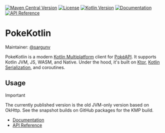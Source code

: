 [![Maven Central Version](https://img.shields.io/maven-central/v/dev.sargunv.pokekotlin/pokekotlin?label=Maven)](https://central.sonatype.com/namespace/dev.sargunv.pokekotlin)
[![License](https://img.shields.io/github/license/PokeAPI/pokekotlin?label=License)](https://github.com/PokeAPI/pokekotlin/blob/main/LICENSE)
[![Kotlin Version](https://img.shields.io/badge/dynamic/toml?url=https%3A%2F%2Fraw.githubusercontent.com%2FPokeAPI%2Fpokekotlin%2Frefs%2Fheads%2Fmain%2Fgradle%2Flibs.versions.toml&query=versions.gradle-kotlin&prefix=v&logo=kotlin&label=Kotlin)](./gradle/libs.versions.toml)
[![Documentation](https://img.shields.io/badge/Documentation-blue?logo=MaterialForMkDocs&logoColor=white)](https://pokeapi.github.io/pokekotlin/)
[![API Reference](https://img.shields.io/badge/API_Reference-blue?logo=Kotlin&logoColor=white)](https://pokeapi.github.io/pokekotlin/api/)

# PokeKotlin

Maintainer: [@sargunv](https://github.com/sargunv)

PokeKotlin is a modern [Kotlin Multiplatform] client for [PokéAPI]. It supports
Kotlin JVM, JS, WASM, and Native. Under the hood, it's built on [Ktor], [Kotlin
Serialization], and coroutines.

## Usage

> [!IMPORTANT]
>
> The currently published version is the old JVM-only version based on OkHttp.
> See the snapshot builds on GitHub packages for the KMP build.

- [Documentation]
- [API Reference]

[Kotlin Multiplatform]: https://kotlinlang.org/docs/multiplatform.html
[PokéAPI]: https://pokeapi.co/
[Ktor]: https://ktor.io/
[Kotlin Serialization]: https://github.com/Kotlin/kotlinx.serialization
[coroutines]: https://kotlinlang.org/docs/coroutines-guide.html
[Documentation]: https://pokeapi.github.io/pokekotlin/
[API Reference]: https://pokeapi.github.io/pokekotlin/api/
